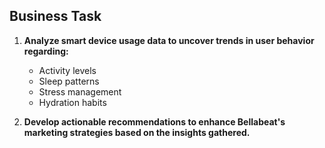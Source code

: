 ## Business Task

1. **Analyze smart device usage data to uncover trends in user behavior regarding:**
   - Activity levels
   - Sleep patterns
   - Stress management
   - Hydration habits

2. **Develop actionable recommendations to enhance Bellabeat's marketing strategies based on the insights gathered.**

